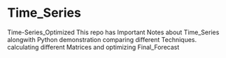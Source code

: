# Time_Series
Time-Series_Optimized
This repo has Important Notes about Time_Series alongwith Python demonstration comparing different Techniques.
calculating different Matrices and optimizing Final_Forecast
